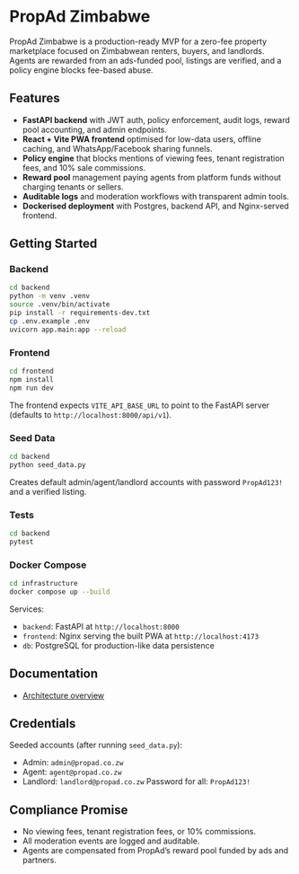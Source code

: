 # PropAd Zimbabwe

PropAd Zimbabwe is a production-ready MVP for a zero-fee property marketplace focused on Zimbabwean renters, buyers, and landlords. Agents are rewarded from an ads-funded pool, listings are verified, and a policy engine blocks fee-based abuse.

## Features
- **FastAPI backend** with JWT auth, policy enforcement, audit logs, reward pool accounting, and admin endpoints.
- **React + Vite PWA frontend** optimised for low-data users, offline caching, and WhatsApp/Facebook sharing funnels.
- **Policy engine** that blocks mentions of viewing fees, tenant registration fees, and 10% sale commissions.
- **Reward pool** management paying agents from platform funds without charging tenants or sellers.
- **Auditable logs** and moderation workflows with transparent admin tools.
- **Dockerised deployment** with Postgres, backend API, and Nginx-served frontend.

## Getting Started

### Backend
```bash
cd backend
python -m venv .venv
source .venv/bin/activate
pip install -r requirements-dev.txt
cp .env.example .env
uvicorn app.main:app --reload
```

### Frontend
```bash
cd frontend
npm install
npm run dev
```
The frontend expects `VITE_API_BASE_URL` to point to the FastAPI server (defaults to `http://localhost:8000/api/v1`).

### Seed Data
```bash
cd backend
python seed_data.py
```
Creates default admin/agent/landlord accounts with password `PropAd123!` and a verified listing.

### Tests
```bash
cd backend
pytest
```

### Docker Compose
```bash
cd infrastructure
docker compose up --build
```
Services:
- `backend`: FastAPI at `http://localhost:8000`
- `frontend`: Nginx serving the built PWA at `http://localhost:4173`
- `db`: PostgreSQL for production-like data persistence

## Documentation
- [Architecture overview](docs/ARCHITECTURE.md)

## Credentials
Seeded accounts (after running `seed_data.py`):
- Admin: `admin@propad.co.zw`
- Agent: `agent@propad.co.zw`
- Landlord: `landlord@propad.co.zw`
Password for all: `PropAd123!`

## Compliance Promise
- No viewing fees, tenant registration fees, or 10% commissions.
- All moderation events are logged and auditable.
- Agents are compensated from PropAd’s reward pool funded by ads and partners.
